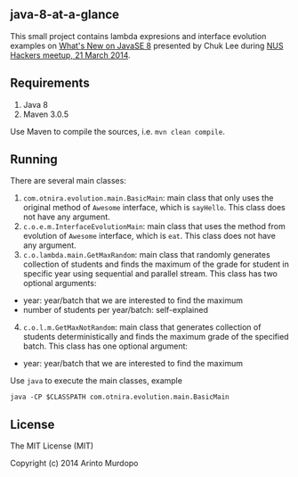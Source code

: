 java-8-at-a-glance
------------------

This small project contains lambda expresions and interface evolution examples on [What's New on JavaSE 8](http://www.slideshare.net/chukmunnlee/nus-hackers-club-mar-21-whats-new-in-javase-8) presented by Chuk Lee during [NUS Hackers meetup, 21 March 2014](http://nushackers.org/2014/03/friday-hacks-67-march-21/).
<!---([summary](http://www.otnira.com)) -->

Requirements
------------

1. Java 8
2. Maven 3.0.5

Use Maven to compile the sources, i.e. `mvn clean compile`.

Running
-------

There are several main classes:

1. `com.otnira.evolution.main.BasicMain`: main class that only uses the original method of `Awesome` interface, which is `sayHello`. This class does not have any argument.
2. `c.o.e.m.InterfaceEvolutionMain`: main class that uses the method from evolution of `Awesome` interface, which is `eat`. This class does not have any argument.
3. `c.o.lambda.main.GetMaxRandom`: main class that randomly generates collection of students and finds the maximum of the grade for student in specific year using sequential and parallel stream. This class has two optional arguments:
  * year: year/batch that we are interested to find the maximum
  * number of students per year/batch: self-explained
4. `c.o.l.m.GetMaxNotRandom`: main class that generates collection of students deterministically and finds the maximum grade of the specified batch. This class has one optional argument:
  * year: year/batch that we are interested to find the maximum

Use `java` to execute the main classes, example

```java -CP $CLASSPATH com.otnira.evolution.main.BasicMain```

License
-------

The MIT License (MIT)

Copyright (c) 2014 Arinto Murdopo
